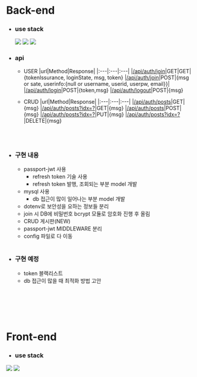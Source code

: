 # Back-end


* ### use stack

    <img src="https://img.shields.io/badge/express-000000?style=for-the-badge&logo=express&logoColor=white">
    <img src="https://img.shields.io/badge/mysql-4479A1?style=for-the-badge&logo=mysql&logoColor=white"> 
    <img src="https://img.shields.io/badge/node.js-339933?style=for-the-badge&logo=Node.js&logoColor=white">

* ### api
  * USER 
    |url|Method|Response|
    |:---|:---|:---|
    |[/api/auth/join](./back-end/api/auth/auth.js)|GET|GET|{tokenIssurance, loginState, msg, token}
    |[/api/auth/join](./back-end/api/auth/join.js)|POST|{msg or sate, userinfo:{null or username, userid, userpw, email}}|
    |[/api/auth/login](./back-end/api/auth/login.js)|POST|{token,msg}
    |[/api/auth/logout](./back-end/api/auth/logout.js)|POST|{msg}

  * CRUD
    |url|Method|Response|
    |:---|:---|:---|
    |[/api/auth/posts](./back-end/api/posts/posts.js)|GET|{msg}
    |[/api/auth/posts?idx=?](./back-end/api/posts/posts.js)|GET|{msg}
    |[/api/auth/posts](./back-end/api/posts/posts.js)|POST|{msg}
    |[/api/auth/posts?idx=?](./back-end/api/posts/posts.js)|PUT|{msg} 
    |[/api/auth/posts?idx=?](./back-end/api/posts/posts.js)|DELETE|{msg}

<br><br>

* ### 구현 내용
  * passport-jwt 사용
    * refresh token 기술 사용
    * refresh token 발행, 조회되는 부분 model 개발
  * mysql 사용
    * db 접근이 많이 일어나는 부분 model 개발
  * dotenv로 보안성을 요하는 정보들 분리
  * join 시 DB에 비밀번호 bcrypt 모듈로 암호화 진행 후 올림
  * CRUD 게시판(NEW)
  * passport-jwt MIDDLEWARE 분리
  * config 파일로 다 이동
#

* ### 구현 예정
  * token 블랙리스트
  * db 접근이 많을 때 최적화 방법 고안
<br><br><br><br>
<br><br>

# Front-end
* ### use stack
<img src="https://img.shields.io/badge/react-61DAFB?style=for-the-badge&logo=react&logoColor=black"> 
<img src="https://img.shields.io/badge/javascript-F7DF1E?style=for-the-badge&logo=javascript&logoColor=black"> 

